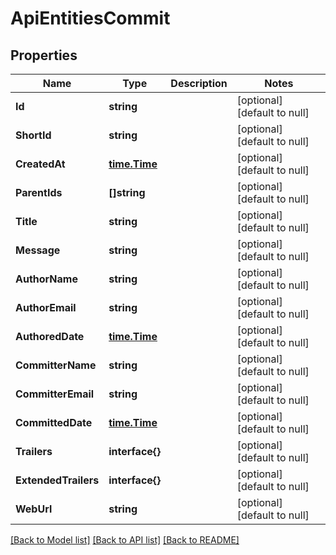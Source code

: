 # ApiEntitiesCommit

## Properties
Name | Type | Description | Notes
------------ | ------------- | ------------- | -------------
**Id** | **string** |  | [optional] [default to null]
**ShortId** | **string** |  | [optional] [default to null]
**CreatedAt** | [**time.Time**](time.Time.md) |  | [optional] [default to null]
**ParentIds** | **[]string** |  | [optional] [default to null]
**Title** | **string** |  | [optional] [default to null]
**Message** | **string** |  | [optional] [default to null]
**AuthorName** | **string** |  | [optional] [default to null]
**AuthorEmail** | **string** |  | [optional] [default to null]
**AuthoredDate** | [**time.Time**](time.Time.md) |  | [optional] [default to null]
**CommitterName** | **string** |  | [optional] [default to null]
**CommitterEmail** | **string** |  | [optional] [default to null]
**CommittedDate** | [**time.Time**](time.Time.md) |  | [optional] [default to null]
**Trailers** | **interface{}** |  | [optional] [default to null]
**ExtendedTrailers** | **interface{}** |  | [optional] [default to null]
**WebUrl** | **string** |  | [optional] [default to null]

[[Back to Model list]](../README.md#documentation-for-models) [[Back to API list]](../README.md#documentation-for-api-endpoints) [[Back to README]](../README.md)


